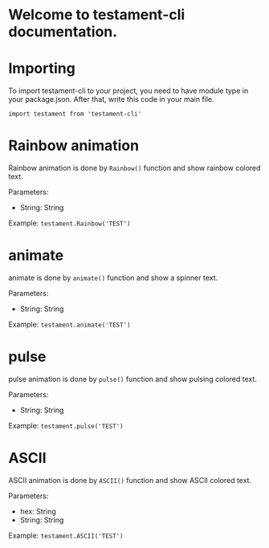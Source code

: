 # Welcome to testament-cli documentation.

# Importing

To import testament-cli to your project, you need to have module type in your package.json. After that, write this code in your main file.

`import testament from 'testament-cli'`

# Rainbow animation

Rainbow animation is done by `Rainbow()` function and show rainbow colored text.

Parameters:
  - String: String

Example:
`testament.Rainbow('TEST')`

# animate

animate is done by `animate()` function and show a spinner text.

Parameters:
  - String: String

Example:
`testament.animate('TEST')`

# pulse

pulse animation is done by `pulse()` function and show pulsing colored text.

Parameters:
  - String: String

Example:
`testament.pulse('TEST')`

# ASCII

ASCII animation is done by `ASCII()` function and show ASCII colored text.

Parameters:
  - hex: String
  - String: String

Example:
`testament.ASCII('TEST')`

